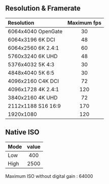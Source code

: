 
## Resolution & Framerate

| Resolution              | Maximum fps |
| :---                    | :---:       |
| 6064x4040 OpenGate      | 30          |
| 6064x3196 6K DCI        | 48          |
| 6064x2560 6K 2.4:1      | 60          |
| 5760x3240 6K UHD        | 48          |
| 5376x4032 5K 4:3        | 30          |
| 4848x4040 5K 6:5        | 30          |
| 4096x2160 C4K DCI       | 72          |
| 4096x1728 4K 2.4:1      | 120         |
| 3840x2160 4K UHD        | 72          |
| 2112x1188 S16 16:9      | 170         |
| 1920x1080               | 120         |

## Native ISO

| Mode  | value |
| :---  | :---: |
| Low   | 400   |
| High  | 2500  |

Maximum ISO without digital gain : 64000
